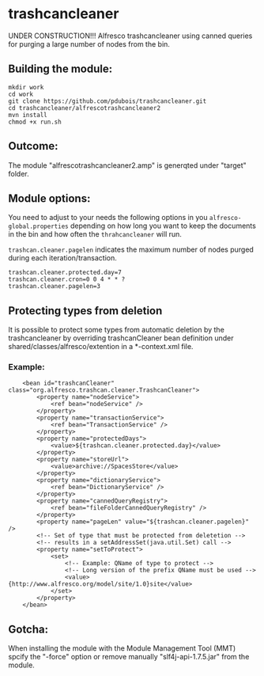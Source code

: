 # trashcancleaner
UNDER CONSTRUCTION!!!
Alfresco trashcancleaner using canned queries for purging a large number of nodes from the bin.


## Building the module:

```
mkdir work
cd work
git clone https://github.com/pdubois/trashcancleaner.git
cd trashcancleaner/alfrescotrashcancleaner2
mvn install
chmod +x run.sh
```

## Outcome:
The module "alfrescotrashcancleaner2.amp" is generqted under "target" folder.

## Module options:

You need to adjust to your needs the following options in you `alfresco-global.properties` depending on how long you want to keep the documents in the bin and how often the `thrahcancleaner` will run.

`trashcan.cleaner.pagelen` indicates the maximum number of nodes purged during each iteration/transaction.

```
trashcan.cleaner.protected.day=7
trashcan.cleaner.cron=0 0 4 * * ?
trashcan.cleaner.pagelen=3
```
## Protecting types from deletion

It is possible to protect some types from  automatic deletion by the trashcancleaner by overriding trashcanCleaner bean definition under 
shared/classes/alfresco/extention in a *-context.xml file.


### Example:

```
	<bean id="trashcanCleaner" class="org.alfresco.trashcan.cleaner.TrashcanCleaner">
		<property name="nodeService">
			<ref bean="nodeService" />
		</property>
		<property name="transactionService">
			<ref bean="TransactionService" />
		</property>
		<property name="protectedDays">
			<value>${trashcan.cleaner.protected.day}</value>
		</property>
		<property name="storeUrl">
			<value>archive://SpacesStore</value>
		</property>
		<property name="dictionaryService">
			<ref bean="DictionaryService" />
		</property>
		<property name="cannedQueryRegistry">
			<ref bean="fileFolderCannedQueryRegistry" />
		</property>
		<property name="pageLen" value="${trashcan.cleaner.pagelen}" />
		<!-- Set of type that must be protected from deletetion -->
		<!-- results in a setAddressSet(java.util.Set) call -->
		<property name="setToProtect">
			<set>
			    <!-- Example: QName of type to protect -->
			    <!-- Long version of the prefix QName must be used -->
				<value>{http://www.alfresco.org/model/site/1.0}site</value>
			</set>
		</property>
	</bean>
```



## Gotcha:
When installing the module with the Module Management Tool (MMT) spcify the "-force" option or remove manually "slf4j-api-1.7.5.jar" from the module.

 

 
